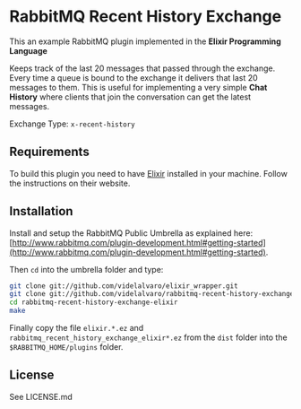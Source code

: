 # RabbitMQ Recent History Exchange

This an example RabbitMQ plugin implemented in the __Elixir Programming Language__

Keeps track of the last 20 messages that passed through the exchange. Every time a queue is bound to the exchange it delivers that last 20 messages to them. This is useful for implementing a very simple __Chat History__ where clients that join the conversation can get the latest messages.

Exchange Type: `x-recent-history`

## Requirements

To build this plugin you need to have [Elixir](http://elixir-lang.org/) installed in your machine. Follow the instructions on their website.

## Installation

Install and setup the RabbitMQ Public Umbrella as explained here: [http://www.rabbitmq.com/plugin-development.html#getting-started](http://www.rabbitmq.com/plugin-development.html#getting-started).

Then `cd` into the umbrella folder and type:

```bash
git clone git://github.com/videlalvaro/elixir_wrapper.git
git clone git://github.com/videlalvaro/rabbitmq-recent-history-exchange-elixir.git
cd rabbitmq-recent-history-exchange-elixir
make
```

Finally copy the file `elixir.*.ez` and `rabbitmq_recent_history_exchange_elixir*.ez` from the `dist` folder into the `$RABBITMQ_HOME/plugins` folder.

## License

See LICENSE.md
